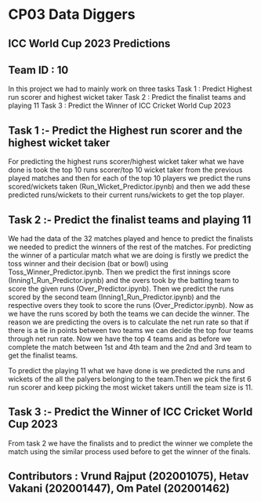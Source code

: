 # CP03 Data Diggers
## ICC World Cup 2023 Predictions
## Team ID : 10

In this project we had to mainly work on three tasks
Task 1 : Predict Highest run scorer and highest wicket taker
Task 2 : Predict the finalist teams and playing 11
Task 3 : Predict the Winner of ICC Cricket World Cup 2023

## Task 1 :- Predict the Highest run scorer and the highest wicket taker

For predicting the highest runs scorer/highest wicket taker  what we have done is took the top 10 runs scorer/top 10 wicket taker from the previous played matches and then for each of the top 10 players we predict the runs scored/wickets taken (Run_Wicket_Predictor.ipynb) and then we add these predicted runs/wickets to their current runs/wickets to get the top player.

## Task 2 :- Predict the finalist teams and playing 11

We had the data of the 32 matches played and hence to predict the finalists we needed to predict the winners of the rest of the matches. For predicting the winner of a particular match what we are doing is firstly we predict the toss winner and their decision (bat or bowl) using Toss_Winner_Predictor.ipynb. Then we predict the first innings score (Inning1_Run_Predictor.ipynb) and the overs took by the batting team to score the given runs (Over_Predictor.ipynb). Then we predict the runs scored by the second team (Inning1_Run_Predictor.ipynb) and the respective overs they took to score the runs (Over_Predictor.ipynb). Now as we have the runs scored by both the teams we can decide the winner. The reason we are predicting the overs is to calculate the net run rate so that if there is a tie in points between two teams we can decide the top four teams through net run rate. Now we have the top 4 teams and as before we complete the match between 1st and 4th team and the 2nd and 3rd team to get the finalist teams.

To predict the playing 11 what we have done is we predicted the runs and wickets of the all the palyers belonging to the team.Then we pick the first 6 run scorer and keep picking the most wicket takers untill the team size is 11.

## Task 3 :- Predict the Winner of ICC Cricket World Cup 2023

From task 2 we have the finalists and to predict the winner we complete the match using the similar process used before to get the winner of the finals. 

## Contributors : Vrund Rajput (202001075), Hetav Vakani (202001447), Om Patel (202001462)
